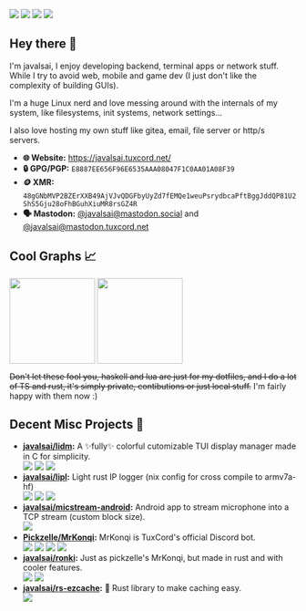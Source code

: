 ![](https://img.shields.io/badge/Artix-10A0CC?style=for-the-badge\&logo=artixlinux\&logoColor=white)
![](https://img.shields.io/badge/Wayland-CA9C01?style=for-the-badge\&logo=wayland\&logoColor=white)
![](https://img.shields.io/badge/Hyprland-468fa0?style=for-the-badge\&logo=hyprland\&logoColor=white)
![](https://img.shields.io/badge/AMD-8D1C24?style=for-the-badge\&logo=amd\&logoColor=white)

## Hey there 👋

I'm javalsai, I enjoy developing backend, terminal apps or network stuff. While I try to avoid web, mobile and game dev (I just don't like the complexity of building GUIs).

I'm a huge Linux nerd and love messing around with the internals of my system, like filesystems, init systems, network settings...

I also love hosting my own stuff like gitea, email, file server or http/s servers.

* **🌐 Website:** <https://javalsai.tuxcord.net/>
* **🔒 GPG/PGP:** `E8887EE656F96E6535AAA08047F1C0AA01A08F39`
* **🪙 XMR:** `48gGNbMVP2BZErXXB49AjVJvQDGFbyUyZd7fEMQe1weuPsrydbcaPftBggJddQP81U2ShS5Gju28oFhBGuhXiuMR8rsGZ4R`
* **🗣️ Mastodon:** [@javalsai@mastodon.social](https://mastodon.social/@javalsai) and [@javalsai@mastodon.tuxcord.net](https://mastodon.tuxcord.net/@javalsai)</a>

## Cool Graphs 📈

<a href="#"><img height=150 align="center" src="https://github-readme-stats.vercel.app/api?username=javalsai&show_icons=true&title_color=d55&icon_color=d55&text_color=bbb&bg_color=222&border_radius=7&hide_border=false&border_color=d55" /></a> <a href="#"><img height=150 align="center" src="https://github-readme-stats.vercel.app/api/top-langs?username=javalsai&show_icons=true&title_color=d55&icon_color=d55&text_color=bbb&bg_color=222&border_radius=7&hide_border=false&border_color=d55&layout=compact&langs_count=8&card_width=400&card_height=150" /></a>

<s>Don't let these fool you, haskell and lua are just for my dotfiles, and I do a lot of TS and rust, it's simply private, contibutions or just local stuff.</s> I'm fairly happy with them now :)

## Decent Misc Projects 📝

* **[javalsai/lidm](https://github.com/javalsai/lidm):** A ✨fully✨ colorful cutomizable TUI display manager made in C for simplicity. \
  [![](https://img.shields.io/github/stars/javalsai/lidm?style=for-the-badge\&color=dd5555\&labelColor=1a1c1d)](https://github.com/javalsai/lidm/stargazers)
  [![](https://img.shields.io/badge/C-00599C?style=for-the-badge\&logo=c\&logoColor=graywhite)](https://github.com/search?q=repo%3Ajavalsai%2Flidm++language%3AC\&type=code)
  [![](https://img.shields.io/badge/Make-6D00CC?style=for-the-badge\&logo=make\&logoColor=graywhite)](https://github.com/search?q=repo%3Ajavalsai%2Flidm++language%3Amake\&type=code)
* **[javalsai/lipl](https://github.com/javalsai/lipl):** Light rust IP logger (nix config for cross compile to armv7a-hf) \
  [![](https://img.shields.io/badge/Rust-f70?style=for-the-badge\&logo=rust\&logoColor=white)](https://github.com/search?q=repo%3Ajavalsai%2Flipl++language%3Arust\&type=code)
  [![](https://img.shields.io/badge/Nix-5277C3?style=for-the-badge\&logo=nixos\&logoColor=white)](https://github.com/search?q=repo%3Ajavalsai%2Flipl++language%3Anix\&type=code)
  [![](https://img.shields.io/badge/Actix-000?style=for-the-badge\&logo=actix\&logoColor=white)](#)
* **[javalsai/micstream-android](https://github.com/javalsai/micstream-android):** Android app to stream microphone into a TCP stream (custom block size). \
  [![](https://img.shields.io/badge/Kotlin-0095D5?\&style=for-the-badge\&logo=kotlin\&logoColor=white)](https://github.com/search?q=repo%3Ajavalsai%2Fmicstream-android++language%3AKotlin\&type=code)
* **[Pickzelle/MrKonqi](https://github.com/Pickzelle/MrKonqi):** MrKonqi is TuxCord's official Discord bot. \
  [![](https://img.shields.io/github/stars/Pickzelle/MrKonqi?style=for-the-badge\&color=dd5555\&labelColor=1a1c1d)](https://github.com/Pickzelle/MrKonqi/stargazers)
  [![](https://img.shields.io/badge/TypeScript-007ACC?style=for-the-badge\&logo=typescript\&logoColor=white)](https://github.com/search?q=repo%3APickzelle%2FMrKonqi++language%3ATypeScript\&type=code)
  [![](https://img.shields.io/badge/BunJS-000?style=for-the-badge\&logo=bun\&logoColor=white)](#)
  [![](https://img.shields.io/badge/Prisma-2D3748?style=for-the-badge\&logo=prisma\&logoColor=white)]()
* **[javalsai/ronki](https://github.com/javalsai/ronki):** Just as pickzelle's MrKonqi, but made in rust and with cooler features. \
  [![](https://img.shields.io/badge/Rust-f70?style=for-the-badge\&logo=rust\&logoColor=white)](https://github.com/search?q=repo%3Ajavalsai%2Fronki++language%3Arust\&type=code)
  [![](https://img.shields.io/badge/SurrealDB-BB0080?style=for-the-badge\&logo=surrealdb\&logoColor=white)](#)
* **[javalsai/rs-ezcache](https://github.com/javalsai/rs-ezcache):** 🦀 Rust library to make caching easy. \
  [![](https://img.shields.io/badge/Rust-f70?style=for-the-badge\&logo=rust\&logoColor=white)](https://github.com/search?q=repo%3Ajavalsai%2Fronki++language%3Arust\&type=code)
